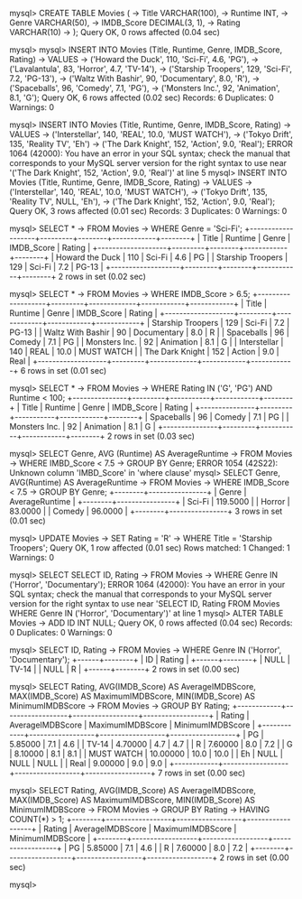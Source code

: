 mysql> CREATE TABLE Movies (
    ->     Title VARCHAR(100),
    ->     Runtime INT,
    ->     Genre VARCHAR(50),
    ->     IMDB_Score DECIMAL(3, 1),
    ->     Rating VARCHAR(10)
    -> );
Query OK, 0 rows affected (0.04 sec)

mysql>
mysql> INSERT INTO Movies (Title, Runtime, Genre, IMDB_Score, Rating)
    -> VALUES
    ->     ('Howard the Duck', 110, 'Sci-Fi', 4.6, 'PG'),
    ->     ('Lavalantula', 83, 'Horror', 4.7, 'TV-14'),
    ->     ('Starship Troopers', 129, 'Sci-Fi', 7.2, 'PG-13'),
    ->     ('Waltz With Bashir', 90, 'Documentary', 8.0, 'R'),
    ->     ('Spaceballs', 96, 'Comedy', 7.1, 'PG'),
    ->     ('Monsters Inc.', 92, 'Animation', 8.1, 'G');
Query OK, 6 rows affected (0.02 sec)
Records: 6  Duplicates: 0  Warnings: 0

mysql> INSERT INTO Movies (Title, Runtime, Genre, IMDB_Score, Rating)
    -> VALUES
    -> ('Interstellar', 140, 'REAL', 10.0, 'MUST WATCH'),
    -> ('Tokyo Drift', 135, 'Reality TV', 'Eh')
    -> ('The Dark Knight', 152, 'Action', 9.0, 'Real');
ERROR 1064 (42000): You have an error in your SQL syntax; check the manual that corresponds to your MySQL server version for the right syntax to use near '('The Dark Knight', 152, 'Action', 9.0, 'Real')' at line 5
mysql> INSERT INTO Movies (Title, Runtime, Genre, IMDB_Score, Rating)
    -> VALUES
    ->     ('Interstellar', 140, 'REAL', 10.0, 'MUST WATCH'),
    ->     ('Tokyo Drift', 135, 'Reality TV', NULL, 'Eh'),
    ->     ('The Dark Knight', 152, 'Action', 9.0, 'Real');
Query OK, 3 rows affected (0.01 sec)
Records: 3  Duplicates: 0  Warnings: 0

mysql> SELECT *
    -> FROM Movies
    -> WHERE Genre = 'Sci-Fi';
+-------------------+---------+--------+------------+--------+
| Title             | Runtime | Genre  | IMDB_Score | Rating |
+-------------------+---------+--------+------------+--------+
| Howard the Duck   |     110 | Sci-Fi |        4.6 | PG     |
| Starship Troopers |     129 | Sci-Fi |        7.2 | PG-13  |
+-------------------+---------+--------+------------+--------+
2 rows in set (0.02 sec)

mysql> SELECT *
    -> FROM Movies
    -> WHERE IMDB_Score > 6.5;
+-------------------+---------+-------------+------------+------------+
| Title             | Runtime | Genre       | IMDB_Score | Rating     |
+-------------------+---------+-------------+------------+------------+
| Starship Troopers |     129 | Sci-Fi      |        7.2 | PG-13      |
| Waltz With Bashir |      90 | Documentary |        8.0 | R          |
| Spaceballs        |      96 | Comedy      |        7.1 | PG         |
| Monsters Inc.     |      92 | Animation   |        8.1 | G          |
| Interstellar      |     140 | REAL        |       10.0 | MUST WATCH |
| The Dark Knight   |     152 | Action      |        9.0 | Real       |
+-------------------+---------+-------------+------------+------------+
6 rows in set (0.01 sec)

mysql> SELECT *
    -> FROM Movies
    -> WHERE Rating IN ('G', 'PG') AND Runtime < 100;
+---------------+---------+-----------+------------+--------+
| Title         | Runtime | Genre     | IMDB_Score | Rating |
+---------------+---------+-----------+------------+--------+
| Spaceballs    |      96 | Comedy    |        7.1 | PG     |
| Monsters Inc. |      92 | Animation |        8.1 | G      |
+---------------+---------+-----------+------------+--------+
2 rows in set (0.03 sec)

mysql> SELECT Genre, AVG (Runtime) AS AverageRuntime
    -> FROM Movies
    -> WHERE IMBD_Score < 7.5
    -> GROUP BY Genre;
ERROR 1054 (42S22): Unknown column 'IMBD_Score' in 'where clause'
mysql> SELECT Genre, AVG(Runtime) AS AverageRuntime
    -> FROM Movies
    -> WHERE IMDB_Score < 7.5
    -> GROUP BY Genre;
+--------+----------------+
| Genre  | AverageRuntime |
+--------+----------------+
| Sci-Fi |       119.5000 |
| Horror |        83.0000 |
| Comedy |        96.0000 |
+--------+----------------+
3 rows in set (0.01 sec)

mysql> UPDATE Movies
    -> SET Rating = 'R'
    -> WHERE Title = 'Starship Troopers';
Query OK, 1 row affected (0.01 sec)
Rows matched: 1  Changed: 1  Warnings: 0

mysql> SELECT SELECT ID, Rating
    -> FROM Movies
    -> WHERE Genre IN ('Horror', 'Documentary');
ERROR 1064 (42000): You have an error in your SQL syntax; check the manual that corresponds to your MySQL server version for the right syntax to use near 'SELECT ID, Rating
FROM Movies
WHERE Genre IN ('Horror', 'Documentary')' at line 1
mysql> ALTER TABLE Movies
    -> ADD ID INT NULL;
Query OK, 0 rows affected (0.04 sec)
Records: 0  Duplicates: 0  Warnings: 0

mysql> SELECT ID, Rating
    -> FROM Movies
    -> WHERE Genre IN ('Horror', 'Documentary');
+------+--------+
| ID   | Rating |
+------+--------+
| NULL | TV-14  |
| NULL | R      |
+------+--------+
2 rows in set (0.00 sec)

mysql> SELECT Rating, AVG(IMDB_Score) AS AverageIMDBScore, MAX(IMDB_Score) AS MaximumIMDBScore, MIN(IMDB_Score) AS MinimumIMDBScore
    -> FROM Movies
    -> GROUP BY Rating;
+------------+------------------+------------------+------------------+
| Rating     | AverageIMDBScore | MaximumIMDBScore | MinimumIMDBScore |
+------------+------------------+------------------+------------------+
| PG         |          5.85000 |              7.1 |              4.6 |
| TV-14      |          4.70000 |              4.7 |              4.7 |
| R          |          7.60000 |              8.0 |              7.2 |
| G          |          8.10000 |              8.1 |              8.1 |
| MUST WATCH |         10.00000 |             10.0 |             10.0 |
| Eh         |             NULL |             NULL |             NULL |
| Real       |          9.00000 |              9.0 |              9.0 |
+------------+------------------+------------------+------------------+
7 rows in set (0.00 sec)

mysql> SELECT Rating, AVG(IMDB_Score) AS AverageIMDBScore, MAX(IMDB_Score) AS MaximumIMDBScore, MIN(IMDB_Score) AS MinimumIMDBScore
    -> FROM Movies
    -> GROUP BY Rating
    -> HAVING COUNT(*) > 1;
+--------+------------------+------------------+------------------+
| Rating | AverageIMDBScore | MaximumIMDBScore | MinimumIMDBScore |
+--------+------------------+------------------+------------------+
| PG     |          5.85000 |              7.1 |              4.6 |
| R      |          7.60000 |              8.0 |              7.2 |
+--------+------------------+------------------+------------------+
2 rows in set (0.00 sec)

mysql>

